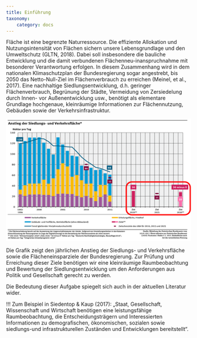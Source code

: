 ```yaml
---
title: Einführung
taxonomy:
    category: docs
---
```


Fläche ist eine begrenzte Naturressource. Die effiziente Allokation und Nutzungsintensität von Flächen sichern unsere Lebensgrundlage und den Umweltschutz (GLTN, 2018). Dabei soll insbesondere die bauliche Entwicklung und die damit verbundenen Flächenneu-inanspruchnahme mit besonderer Verantwortung erfolgen. In diesem Zusammenhang wird in dem nationalen Klimaschutzplan der Bundesregierung sogar angestrebt, bis 2050 das Netto-Null-Ziel im Flächenverbrauch zu erreichen (Meinel, et al., 2017). Eine nachhaltige Siedlungsentwicklung, d.h. geringer Flächenverbrauch, Begrünung der Städte, Vermeidung von Zersiedelung durch Innen- vor Außenentwicklung usw., benötigt als elementare Grundlage hochgenaue, kleinräumige Informationen zur Flächennutzung, Gebäuden sowie der Verkehrsinfrastruktur.

![abb_uba_30zeil](abb_uba_30zeil.png)

Die Grafik zeigt den jährlichen Anstieg der Siedlungs- und Verkehrsfläche sowie die Flächeneinsparziele der Bundesregierung. Zur Prüfung und Erreichung dieser Ziele benötigen wir eine kleinräumige Raumbeobachtung und Bewertung der Siedlungsentwicklung um den Anforderungen aus Politik und Gesellschaft gerecht zu werden.

Die Bedeutung dieser Aufgabe spiegelt sich auch in der aktuellen Literatur wider.

!!! Zum Beispiel in Siedentop & Kaup (2017): „Staat, Gesellschaft, Wissenschaft und Wirtschaft benötigen eine leistungsfähige Raumbeobachtung, die Entscheidungsträgern und Interessierten Informationen zu demografischen, ökonomischen, sozialen sowie siedlungs-und infrastrukturellen Zuständen und Entwicklungen bereitstellt“. 
